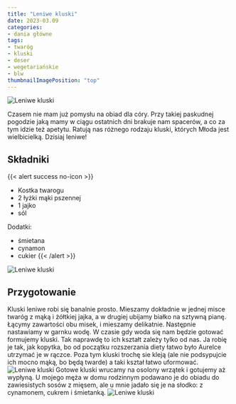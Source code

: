 ```yaml
---
title: "Leniwe kluski"
date: 2023-03.09
categories:
- dania główne
tags:
- twaróg
- kluski
- deser
- wegetariańskie
- blw
thumbnailImagePosition: "top"
---
```

![Leniwe kluski](/img/leniwe-kluski/leniwe-kluski-4.JPG)

Czasem nie mam już pomysłu na obiad dla córy. Przy takiej paskudnej pogodzie jaką mamy w ciągu  ostatnich dni brakuje nam spacerów, a co za tym idzie też apetytu. Ratują nas różnego rodzaju kluski, których Młoda jest wielbicielką. Dzisiaj leniwe!
<!--more-->

## Składniki
{{< alert success no-icon >}}
- Kostka twarogu
- 2 łyżki mąki pszennej
- 1 jajko
- sól

Dodatki:
- śmietana
- cynamon
- cukier
{{< /alert >}}

![Leniwe kluski](/img/leniwe-kluski/leniwe-kluski-1.JPG)
## Przygotowanie
Kluski leniwe robi się banalnie prosto. Mieszamy dokładnie w jednej misce twaróg z mąką i żółtkiej jajka, a w drugiej ubijamy białko na sztywną pianę. Łącymy zawartości obu misek, i mieszamy delikatnie. Następnie nastawiamy w garnku wodę. W czasie gdy woda się nam będzie gotować formujemy kluski. Tak naprawdę to ich kształt zależy tylko od nas. Ja robię je tak, jak kopytka, bo od początku rozszerzania diety łatwo było Aurelce utrzymać je w rączce. Poza tym kluski trochę sie kleją (ale nie podsypujcie ich mocno mąką, bo będą twarde) a taki kształ łatwo uformować. 
![Leniwe kluski](/img/leniwe-kluski/leniwe-kluski-2.JPG)
Gotowe kluski wrucamy na osolony wrzątek i gotujemy aż wypłyną. U mojego męża w domu rodzinnym podawano je do obiadu do zawiesistych sosów z mięsem, ale u mnie jadało się je na słodko: z cynamonem, cukrem i śmietanką.
![Leniwe kluski](/img/leniwe-kluski/leniwe-kluski-3.JPG)
